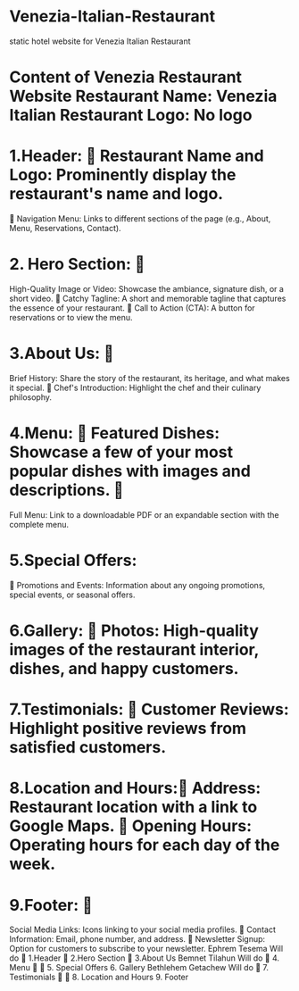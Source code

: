 # Venezia-Italian-Restaurant
static hotel website for Venezia Italian Restaurant
# Content of Venezia Restaurant Website Restaurant Name: Venezia Italian Restaurant Logo: No logo
# 1.Header:  Restaurant Name and Logo: Prominently display the restaurant's name and logo.
 Navigation Menu: Links to different sections of the page (e.g., About, Menu, Reservations, Contact).
# 2. Hero Section: 
High-Quality Image or Video: Showcase the ambiance, signature dish, or a short video.
 Catchy Tagline: A short and memorable tagline that captures the essence of your restaurant. 
Call to Action (CTA): A button for reservations or to view the menu.
# 3.About Us: 
Brief History: Share the story of the restaurant, its heritage, and what makes it special.  Chef's Introduction: Highlight the chef and their culinary philosophy.
# 4.Menu:  Featured Dishes: Showcase a few of your most popular dishes with images and descriptions. 
Full Menu: Link to a downloadable PDF or an expandable section with the complete menu. 
# 5.Special Offers:
 Promotions and Events: Information about any ongoing promotions, special events, or seasonal offers.
# 6.Gallery:  Photos: High-quality images of the restaurant interior, dishes, and happy customers.
# 7.Testimonials:  Customer Reviews: Highlight positive reviews from satisfied customers.
# 8.Location and Hours: Address: Restaurant location with a link to Google Maps.  Opening Hours: Operating hours for each day of the week.
# 9.Footer: 
Social Media Links: Icons linking to your social media profiles.
 Contact Information: Email, phone number, and address.  Newsletter Signup: Option for customers to subscribe to your newsletter.
Ephrem Tesema Will do
 1.Header  2.Hero Section  3.About Us
Bemnet Tilahun Will do 
4. Menu
 
5. Special Offers 6. Gallery
Bethlehem Getachew Will do 
7. Testimonials
 
8. Location and Hours 9. Footer
